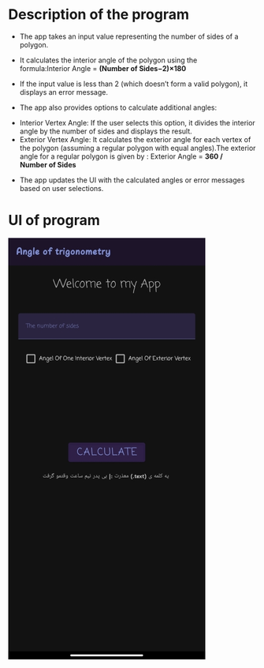 # Description of the program
- The app takes an input value representing the number of sides of a polygon.
+ It calculates the interior angle of the polygon using the formula:Interior Angle = **(Number of Sides−2)×180**

- If the input value is less than 2 (which doesn’t form a valid polygon), it displays an error message.
+ The app also provides options to calculate additional angles:
- Interior Vertex Angle: If the user selects this option, it divides the interior angle by the number of sides and displays the result.
- Exterior Vertex Angle: It calculates the exterior angle for each vertex of the polygon (assuming a regular polygon with equal angles).The exterior angle for a regular polygon is given by : Exterior Angle = **360 / Number of Sides**
+ The app updates the UI with the calculated angles or error messages based on user selections.

# UI of program
![UI](app/src/main/res/layout/UI.jpg)
